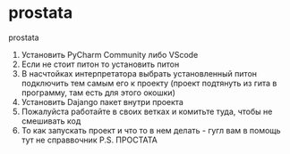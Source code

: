 # prostata
prostata
1. Установить PyCharm Community либо VScode
2. Если не стоит питон то установить питон
3. В насчтойках интерпретатора выбрать установленный питон подключить тем самым его к проекту (проект подтянуть из гита в программу, там есть для этого окошки)
4. Установить Dajango пакет внутри проекта
5. Пожалуйста работайте в своих ветках и комитьте туда, чтобы не смешивать код 
6. То как запускать проект и что то в нем делать - гугл вам в помощь тут не справвочник
P.S. ПРОСТАТА
